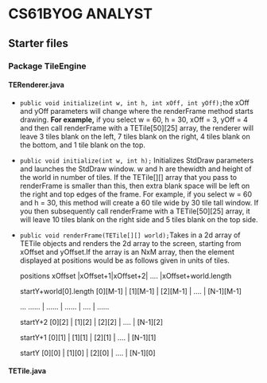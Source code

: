 # CS61BYOG ANALYST

## Starter files

### Package TileEngine

#### TERenderer.java

* `public void initialize(int w, int h, int xOff, int yOff);`the xOff and yOff parameters will change where the renderFrame method starts drawing.    **For example,** if you select w = 60, h = 30, xOff = 3, yOff = 4 and then call renderFrame with a TETile[50][25] array, the renderer will leave 3 tiles blank on the left, 7 tiles blank on the right, 4 tiles blank on the bottom, and 1 tile blank on the top.
* `public void initialize(int w, int h);`  Initializes StdDraw parameters and launches the StdDraw window. w and h are thewidth and height of the world in number of tiles. If the TETile[][] array that you pass to renderFrame is smaller than this, then extra blank space will be left on the right and top edges of the frame. For example, if you select w = 60 and h = 30, this method will create a 60 tile wide by 30 tile tall window. If you then subsequently call renderFrame with a TETile[50][25] array, it will leave 10 tiles blank on the right side and 5 tiles blank on the top side.

* `public void renderFrame(TETile[][] world);`Takes in a 2d array of TETile objects and renders the 2d array to the screen, starting from xOffset and yOffset.If the array is an NxM array, then the element displayed at positions would be as follows given in units of tiles.

    positions                               xOffset |xOffset+1|xOffset+2| .... |xOffset+world.length

    startY+world[0].length         [0][M-1] | [1][M-1] | [2][M-1] | .... | [N-1][M-1]

    ...                                              ......  |  ......        |  ......         | .... | ......

    startY+2                                    [0][2]  |    [1][2]  |  [2][2]  | .... | [N-1][2]

    startY+1                                       [0][1]  |  [1][1]  |  [2][1]  | .... | [N-1][1]

    startY                                          [0][0]  |  [1][0]  |  [2][0]  | .... | [N-1][0]

#### TETile.java

